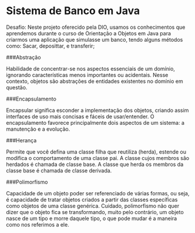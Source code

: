 # Sistema de Banco em Java 
<p>Desafio: Neste projeto oferecido pela DIO, usamos os conhecimentos que aprendemos durante o curso de 
Orientação a Objetos em Java para criarmos uma aplicação que simulasse um banco, tendo alguns métodos como: Sacar,
deposittar, e transferir;


###Abstração
<p>Habilidade de concentrar-se nos aspectos essenciais de um domínio, 
ignorando características menos importantes ou acidentais. Nesse contexto, objetos são abstrações de entidades existentes
no domínio em questão.

###Encapsulamento
<p>Encapsular significa esconder a implementação dos objetos, 
criando assim interfaces de uso mais concisas e fáceis de usar/entender. 
O encapsulamento favorece principalmente dois aspectos de um sistema: a manutenção e a evolução.

###Herança
<p>Permite que você defina uma classe filha que reutiliza (herda), estende ou modifica o comportamento de uma classe pai. A classe cujos membros são herdados é chamada de classe base. A classe que herda os membros da classe base é chamada de classe derivada.

###Polimorfismo
<p>Capacidade de um objeto poder ser referenciado de várias formas, ou seja, é capacidade de tratar objetos criados a partir das classes específicas como objetos de uma classe genérica. Cuidado, polimorfismo não quer dizer que o objeto fica se transformando, muito pelo contrário, um objeto nasce de um tipo e morre daquele tipo, o que pode mudar é a maneira como nos referimos a ele.
